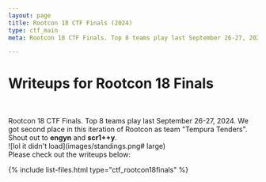 ```yaml
---
layout: page
title: Rootcon 18 CTF Finals (2024)
type: ctf_main
meta: Rootcon 18 CTF Finals. Top 8 teams play last September 26-27, 2024. We got second place in this iteration of Rootcon as team "Tempura Tenders". Shout out to engyn and scr1++y.

---
```



# Writeups for Rootcon 18 Finals
<br>

Rootcon 18 CTF Finals. Top 8 teams play last September 26-27, 2024. We got second place in this iteration of Rootcon as team "Tempura Tenders". Shout out to **engyn** and **scr1++y**.<br />
![lol it didn't load](images/standings.png# large)<br />
Please check out the writeups below:
<br />

{% include list-files.html type="ctf_rootcon18finals" %}






